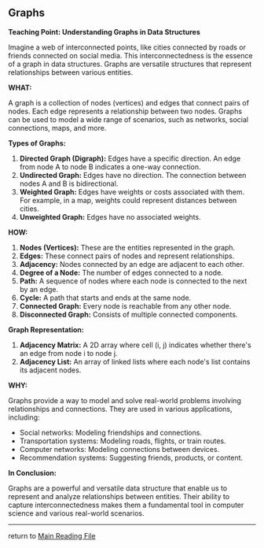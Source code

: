 ## Graphs
**Teaching Point: Understanding Graphs in Data Structures**

Imagine a web of interconnected points, like cities connected by roads or friends connected on social media. This interconnectedness is the essence of a graph in data structures. Graphs are versatile structures that represent relationships between various entities.

**WHAT:**

A graph is a collection of nodes (vertices) and edges that connect pairs of nodes. Each edge represents a relationship between two nodes. Graphs can be used to model a wide range of scenarios, such as networks, social connections, maps, and more.

**Types of Graphs:**
1. **Directed Graph (Digraph):** Edges have a specific direction. An edge from node A to node B indicates a one-way connection.
2. **Undirected Graph:** Edges have no direction. The connection between nodes A and B is bidirectional.
3. **Weighted Graph:** Edges have weights or costs associated with them. For example, in a map, weights could represent distances between cities.
4. **Unweighted Graph:** Edges have no associated weights.

**HOW:**
1. **Nodes (Vertices):** These are the entities represented in the graph.
2. **Edges:** These connect pairs of nodes and represent relationships.
3. **Adjacency:** Nodes connected by an edge are adjacent to each other.
4. **Degree of a Node:** The number of edges connected to a node.
5. **Path:** A sequence of nodes where each node is connected to the next by an edge.
6. **Cycle:** A path that starts and ends at the same node.
7. **Connected Graph:** Every node is reachable from any other node.
8. **Disconnected Graph:** Consists of multiple connected components.

**Graph Representation:**
1. **Adjacency Matrix:** A 2D array where cell (i, j) indicates whether there's an edge from node i to node j.
2. **Adjacency List:** An array of linked lists where each node's list contains its adjacent nodes.

**WHY:**

Graphs provide a way to model and solve real-world problems involving relationships and connections. They are used in various applications, including:
- Social networks: Modeling friendships and connections.
- Transportation systems: Modeling roads, flights, or train routes.
- Computer networks: Modeling connections between devices.
- Recommendation systems: Suggesting friends, products, or content.

**In Conclusion:**

Graphs are a powerful and versatile data structure that enable us to represent and analyze relationships between entities. Their ability to capture interconnectedness makes them a fundamental tool in computer science and various real-world scenarios.

-------------------------------------------------------------------------------------------------------------
return to [Main Reading File](./README.md)